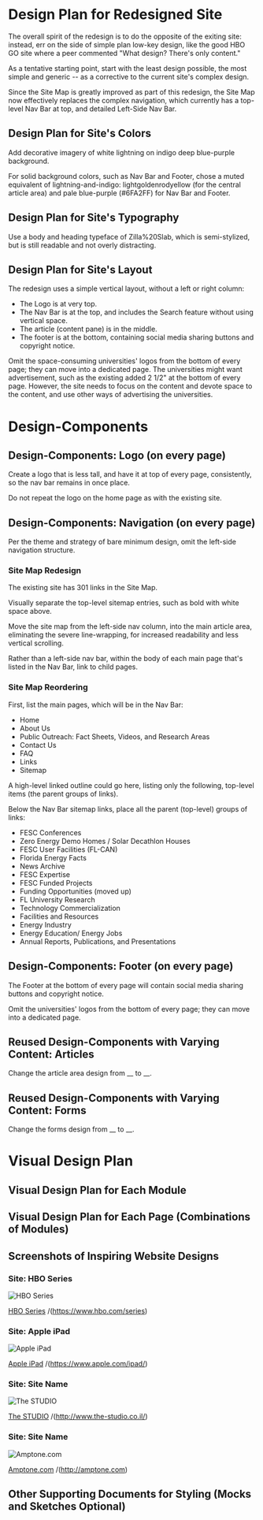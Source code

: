 # Design Plan for Redesigned Site

The overall spirit of the redesign is to do the opposite of the exiting site: instead, err on the side of simple plan low-key design, like the good HBO GO site where a peer commented "What design? There's only content."

As a tentative starting point, start with the least design possible, the most simple and generic -- as a corrective to the current site's complex design.

Since the Site Map is greatly improved as part of this redesign, the Site Map now effectively replaces the complex navigation, which currently has a top-level Nav Bar at top, and detailed Left-Side Nav Bar.


## Design Plan for Site's Colors

Add decorative imagery of white lightning on indigo deep blue-purple background. 

For solid background colors, such as Nav Bar and Footer, chose a muted equivalent of lightning-and-indigo: lightgoldenrodyellow (for the central article area) and pale blue-purple (#6FA2FF) for Nav Bar and Footer.


## Design Plan for Site's Typography

Use a body and heading typeface of Zilla%20Slab, which is semi-stylized, but is still readable and not overly distracting.


## Design Plan for Site's Layout

The redesign uses a simple vertical layout, without a left or right column:

*   The Logo is at very top.
*   The Nav Bar is at the top, and includes the Search feature without using vertical space.
*   The article (content pane) is in the middle.
*   The footer is at the bottom, containing social media sharing buttons and copyright notice.  

Omit the space-consuming universities' logos from the bottom of every page; they can move into a dedicated page.
The universities might want advertisement, such as the existing added 2 1/2" at the bottom of every page.
However, the site needs to focus on the content and devote space to the content, and use other ways of advertising the universities.


<!--=========================================================-->
# Design-Components


## Design-Components: Logo (on every page)

Create a logo that is less tall, and have it at top of every page, consistently, so the nav bar remains in once place.

Do not repeat the logo on the home page as with the existing site.


## Design-Components: Navigation (on every page)

Per the theme and strategy of bare minimum design, omit the left-side navigation structure.


### Site Map Redesign

The existing site has 301 links in the Site Map.

Visually separate the top-level sitemap entries, such as bold with white space above.

Move the site map from the left-side nav column, into the main article area, eliminating the severe line-wrapping, for increased readability and less vertical scrolling.

Rather than a left-side nav bar, within the body of each main page that's listed in the Nav Bar, link to child pages.


### Site Map Reordering

First, list the main pages, which will be in the Nav Bar:
*   Home
*   About Us
*   Public Outreach: Fact Sheets, Videos, and Research Areas
*   Contact Us
*   FAQ
*   Links
*   Sitemap

A high-level linked outline could go here, listing only the following, top-level items (the parent groups of links).

Below the Nav Bar sitemap links, place all the parent (top-level) groups of links:
*   FESC Conferences
*   Zero Energy Demo Homes / Solar Decathlon Houses
*   FESC User Facilities (FL-CAN)
*   Florida Energy Facts
*   News Archive
*   FESC Expertise
*   FESC Funded Projects
*   Funding Opportunities (moved up)
*   FL University Research
*   Technology Commercialization
*   Facilities and Resources
*   Energy Industry
*   Energy Education/ Energy Jobs
*   Annual Reports, Publications, and Presentations


## Design-Components: Footer (on every page)

The Footer at the bottom of every page will contain social media sharing buttons and copyright notice.

Omit the universities' logos from the bottom of every page; they can move into a dedicated page.


## Reused Design-Components with Varying Content: Articles

Change the article area design from __ to __.


## Reused Design-Components with Varying Content: Forms

Change the forms design from __ to __.


<!--=========================================================-->
# Visual Design Plan


## Visual Design Plan for Each Module


## Visual Design Plan for Each Page (Combinations of Modules)


## Screenshots of Inspiring Website Designs

### Site: HBO Series
![HBO Series](hboseries.png "HBO Series")

[HBO Series](https://www.hbo.com/series) /(https://www.hbo.com/series)


### Site: Apple iPad

![Apple iPad](Apple-iPadSite.png "Apple iPad")

[Apple iPad](https://www.apple.com/ipad/) /(https://www.apple.com/ipad/)


### Site: Site Name

![The STUDIO](thestudio.png "The STUDIO")

[The STUDIO](http://www.the-studio.co.il/) /(http://www.the-studio.co.il/)


### Site: Site Name

![Amptone.com](Amptone-com.png "Amptone.com")

[Amptone.com](http://amptone.com) /(http://amptone.com)



## Other Supporting Documents for Styling (Mocks and Sketches Optional)

